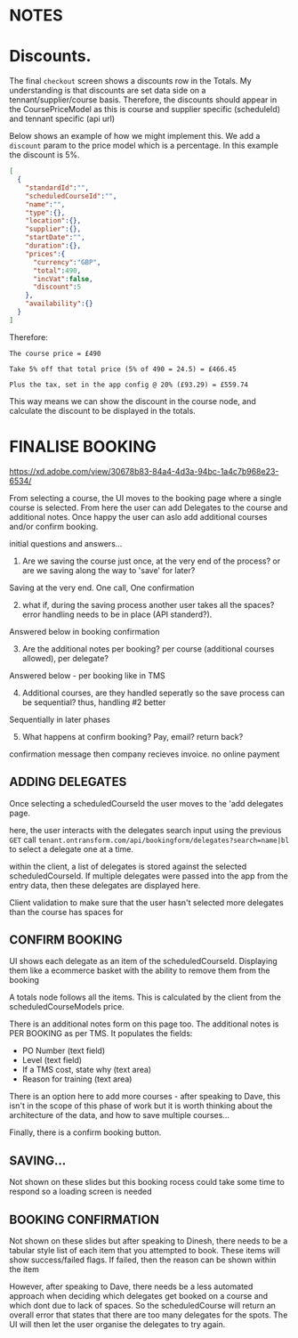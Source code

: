 
# NOTES

# Discounts. 

The final `checkout` screen shows a discounts row in the Totals. My understanding is that discounts are set data side on a tennant/supplier/course basis. Therefore, the discounts should appear in the CoursePriceModel as this is course and supplier specific (scheduleId) and tennant specific (api url)

Below shows an example of how we might implement this. 
We add a `discount` param to the price model which is a percentage. In this example the discount is 5%.


```json
[
  {
    "standardId":"",
    "scheduledCourseId":"",
    "name":"",
    "type":{},
    "location":{},
    "supplier":{},
    "startDate":"",
    "duration":{},
    "prices":{
      "currency":"GBP",
      "total":490,
      "incVat":false,
      "discount":5
    },
    "availability":{}
  }
]
```

Therefore: 
```
The course price = £490

Take 5% off that total price (5% of 490 = 24.5) = £466.45

Plus the tax, set in the app config @ 20% (£93.29) = £559.74
```
This way means we can show the discount in the course node, and calculate the discount to be displayed in the totals. 

# FINALISE BOOKING

https://xd.adobe.com/view/30678b83-84a4-4d3a-94bc-1a4c7b968e23-6534/


From selecting a course, the UI moves to the booking page where a single course is selected. From here the user can add Delegates to the course and additional notes. Once happy the user can aslo add additional courses and/or confirm booking.

initial questions and answers...

 1. Are we saving the course just once, at the very end of the process? or are we saving along the way to 'save' for later?

 Saving at the very end. One call, One confirmation

 2. what if, during the saving process another user takes all the spaces? error handling needs to be in place (API standerd?).

 Answered below in booking confirmation

 3. Are the additional notes per booking? per course (additional courses allowed), per delegate?

 Answered below - per booking like in TMS

 4. Additional courses, are they handled seperatly so the save process can be sequential? thus, handling #2 better

 Sequentially in later phases

 5. What happens at confirm booking? Pay, email? return back?

 confirmation message then company recieves invoice. no online payment



## ADDING DELEGATES
 Once selecting a scheduledCourseId the user moves to the 'add delegates page.

 here, the user interacts with the delegates search input using the previous `GET` call `tenant.ontransform.com/api/bookingform/delegates?search=name|bl` to select a delegate one at a time.

 within the client, a list of delegates is stored against the selected scheduledCourseId. If multiple delegates were passed into the app from the entry data, then these delegates are displayed here.

 Client validation to make sure that the user hasn't selected more delegates than the course has spaces for

## CONFIRM BOOKING
UI shows each delegate as an item of the scheduledCourseId. Displaying them like a ecommerce basket with the ability to remove them from the booking

A totals node follows all the items. This is calculated by the client from the scheduledCourseModels price.

There is an additional notes form on this page too. The additional notes is PER BOOKING as per TMS. It populates the fields:

- PO Number (text field)
- Level (text field)
- If a TMS cost, state why (text area)
- Reason for training (text area)

There is an option here to add more courses - after speaking to Dave, this isn't in the scope of this phase of work but it is worth thinking about the architecture of the data, and how to save multiple courses...

Finally, there is a confirm booking button. 

## SAVING...
Not shown on these slides but this booking rocess could take some time to respond so a loading screen is needed

## BOOKING CONFIRMATION
Not shown on these slides but after speaking to Dinesh, there needs to be a tabular style list of each item that you attempted to book. These items will show success/failed flags. If failed, then the reason can be shown within the item

However, after speaking to Dave, there needs be a less automated approach when deciding which delegates get booked on a course and which dont due to lack of spaces. So the scheduledCourse will return an overall error that states that there are too many delegates for the spots. The UI will then let the user organise the delegates to try again.
